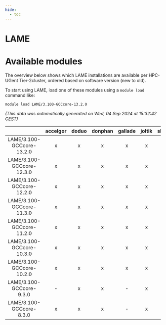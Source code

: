 ```yaml
---
hide:
  - toc
---
```


LAME
====

# Available modules


The overview below shows which LAME installations are available per HPC-UGent Tier-2cluster, ordered based on software version (new to old).

To start using LAME, load one of these modules using a `module load` command like:

```shell
module load LAME/3.100-GCCcore-13.2.0
```

*(This data was automatically generated on Wed, 04 Sep 2024 at 15:32:42 CEST)*  

| |accelgor|doduo|donphan|gallade|joltik|shinx|skitty|
| :---: | :---: | :---: | :---: | :---: | :---: | :---: | :---: |
|LAME/3.100-GCCcore-13.2.0|x|x|x|x|x|x|x|
|LAME/3.100-GCCcore-12.3.0|x|x|x|x|x|x|x|
|LAME/3.100-GCCcore-12.2.0|x|x|x|x|x|-|x|
|LAME/3.100-GCCcore-11.3.0|x|x|x|x|x|x|x|
|LAME/3.100-GCCcore-11.2.0|x|x|x|x|x|-|x|
|LAME/3.100-GCCcore-10.3.0|x|x|x|x|x|-|x|
|LAME/3.100-GCCcore-10.2.0|x|x|x|x|x|-|x|
|LAME/3.100-GCCcore-9.3.0|-|x|x|-|x|-|x|
|LAME/3.100-GCCcore-8.3.0|x|x|x|-|x|-|x|
